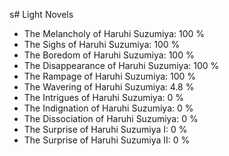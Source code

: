 s# Light Novels

- The Melancholy of Haruhi Suzumiya: 100 %
- The Sighs of Haruhi Suzumiya: 100 %
- The Boredom of Haruhi Suzumiya: 100 %
- The Disappearance of Haruhi Suzumiya: 100 %
- The Rampage of Haruhi Suzumiya: 100 %
- The Wavering of Haruhi Suzumiya: 4.8 %
- The Intrigues of Haruhi Suzumiya: 0 %
- The Indignation of Haruhi Suzumiya: 0 %
- The Dissociation of Haruhi Suzumiya: 0 %
- The Surprise of Haruhi Suzumiya I: 0 %
- The Surprise of Haruhi Suzumiya II: 0 %
